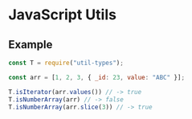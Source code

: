 # JavaScript Utils

## Example
```js
const T = require("util-types");

const arr = [1, 2, 3, { _id: 23, value: "ABC" }];

T.isIterator(arr.values()) // -> true
T.isNumberArray(arr) // -> false
T.isNumberArray(arr.slice(3)) // -> true
```

